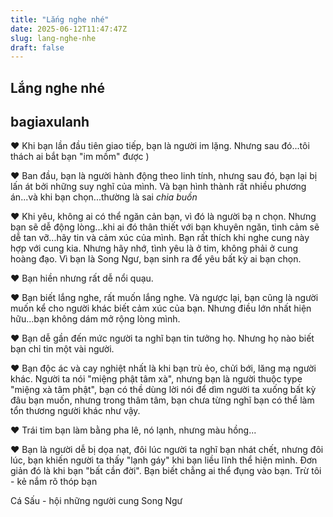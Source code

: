 ```yaml
---
title: "Lắng nghe nhé"
date: 2025-06-12T11:47:47Z
slug: lang-nghe-nhe
draft: false
---
```


## Lắng nghe nhé

## bagiaxulanh

♥ Khi bạn lần đầu tiên giao tiếp, bạn là người im lặng. Nhưng sau đó...tôi thách ai bắt bạn "im mồm" được )
 
♥ Ban đầu, bạn là người hành động theo linh tính, nhưng sau đó, bạn lại bị lấn át bởi những suy nghĩ của mình. Và bạn hình thành rất nhiều phương án...và khi bạn chọn...thường là sai *chia buồn*
 
♥ Khi yêu, không ai có thể ngăn cản bạn, vì đó là người bạ
n chọn. Nhưng bạn sẽ dễ động lòng...khi ai đó thân thiết với bạn khuyên ngăn, tình cảm sẽ dễ tan vỡ...hãy tin và cảm xúc của mình. Bạn rất thích khi nghe cung này hợp với cung kia. Nhưng hãy nhớ, tình yêu là ở tim, không phải ở cung hoàng đạo. Vì bạn là Song Ngư, bạn sinh ra để yêu bất kỳ ai bạn chọn.
 
♥ Bạn hiền nhưng rất dễ nổi quạu.
 
♥ Bạn biết lắng nghe, rất muốn lắng nghe. Và ngược lại, bạn cũng là người muốn kể cho người khác biết cảm xúc của bạn. Nhưng điều lớn nhất hiện hữu...bạn không dám mở rộng lòng mình.
 
♥ Bạn dễ gần đến mức người ta nghĩ bạn tin tưởng họ. Nhưng họ nào biết bạn chỉ tin một vài người.
 
♥ Bạn độc ác và cay nghiệt nhất là khi bạn trù ẻo, chửi bới, lăng mạ người khác. Người ta nói "miệng phật tâm xà", nhưng bạn là người thuộc type "miệng xà tâm phật", bạn có thề dùng lời nói để dìm người ta xuống bất kỳ đâu bạn muốn, nhưng trong thâm tâm, bạn chưa từng nghĩ bạn có thể làm tổn thương người khác như vậy.
 
♥ Trái tim bạn làm bằng pha lê, nó lạnh, nhưng màu hồng...
 
♥ Bạn là người dễ bị dọa nạt, đôi lúc người ta nghĩ bạn nhát chết, nhưng đôi lúc, bạn khiến người ta thấy "lạnh gáy" khi bạn liều lĩnh thể hiện mình. Đơn giản đó là khi bạn "bất cần đời". Bạn biết chẳng ai thể đụng vào bạn. Trừ tôi - kẻ nắm rõ thóp bạn 
 
 
Cá Sấu - hội những người cung Song Ngư